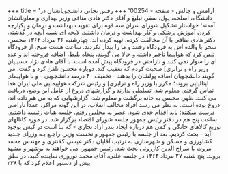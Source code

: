 +++
title = 'آرامش و چالش - صفحه - 00254'
+++
رفس نجانی دانشجویانشان در دانشگاه، اسلحه، پول، سفر، تبلیغ و آقای دکتر هادی منافی وزیر بهداری و معاونانشان آمدند؛ خواستار تشکیل شورای سران سه قوه برای تقویت بهداشت و درمان و یکپارچه کردن آموزش پزشکی و کار بهداشت و درمان داشتند. لایحه ای شبیه آنچه در گذشته، دکتر هادی منافی با آن مخالفت کرده، تهیه کرده اند. چهارشنبه ۲۶ مرداد ۱۳۶۲ محسن، سحر با والده اش به فرودگاه رفتند و ما را بیدار نکردند. ساعت هشت صبح، از فرودگاه تلفن کرد که هواپیما تاخیر داشته و حالا می گویند، پنجاه بلیط، اضافه فروخته اند و عده ای را سوار نمی کنند و ناراحتی در فرودگاه پیش آمده است. با آقای هادی نژاد حسینیان وزیر راه و ترابری] صحبت کردم که تعقیب کند. دوباره محسن تلفن کرد و گفت، می گویند دانشجویان اضافه پولشان را بدهند - تخفیف ۴۰ درصد دانشجویی - و با هواپیمای ایتالیایی بروند؛ مکرر با وزیر راه و ترابری] و رئیس شرکت هواپیمایی ملی ایران هما تماس گرفتم. معلوم شد، تسلطی ندارند و گزارشهای دروغ از عامل این وضع، دریافت می کنند. ظهر، محسن به خانه برگشت و معلوم شد، گزارشهایی که به من هم داده اند، دروغ بوده است. به نظر می رسد افراد مخالف انقلاب، در این گونه مراکز، عمداً ناراضی درست میکنند؛ باید اقدام جدی شود. عصر به مجلس رفتم. جلسه هیأت رئیسه داشتیم. ساعت پنج هم در دفتر رئیس جمهور جلسه شورای اقتصاد برگزار شد. در مورد کانالهای توزیع کالاهای خانگی و کمی هم درباره ایجاد بندر آزاد تجاری - که بنا است در کیش بوجود آید - بحث کردیم. بعد از جلسه با رئیس جمهور و نخست وزیر، راجـع بـه وزرای جـدید کشاورزی و مسکن و شهرسازی به ترتیب آقایان دکتر عیسی کلانتری و مهندس محمد مروت یا سراج الدین کازرونی بحث شد. رئیس جمهور، می خواهند به بوشهر و مشهد بروند. پنج شنبه ۲۷ مرداد ۱۳۶۴ در جلسه علنی، آقای محمد نوروزی نماینده گنبد، در نطق پیش از دستور اعلام کرد که با ۲۳۸